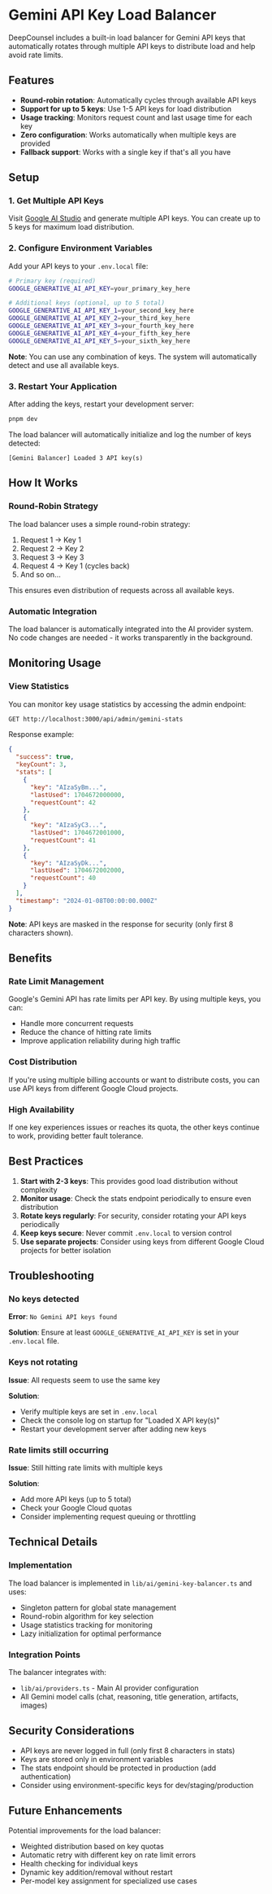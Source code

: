 # Gemini API Key Load Balancer

DeepCounsel includes a built-in load balancer for Gemini API keys that automatically rotates through multiple API keys to distribute load and help avoid rate limits.

## Features

- **Round-robin rotation**: Automatically cycles through available API keys
- **Support for up to 5 keys**: Use 1-5 API keys for load distribution
- **Usage tracking**: Monitors request count and last usage time for each key
- **Zero configuration**: Works automatically when multiple keys are provided
- **Fallback support**: Works with a single key if that's all you have

## Setup

### 1. Get Multiple API Keys

Visit [Google AI Studio](https://aistudio.google.com/app/apikey) and generate multiple API keys. You can create up to 5 keys for maximum load distribution.

### 2. Configure Environment Variables

Add your API keys to your `.env.local` file:

```bash
# Primary key (required)
GOOGLE_GENERATIVE_AI_API_KEY=your_primary_key_here

# Additional keys (optional, up to 5 total)
GOOGLE_GENERATIVE_AI_API_KEY_1=your_second_key_here
GOOGLE_GENERATIVE_AI_API_KEY_2=your_third_key_here
GOOGLE_GENERATIVE_AI_API_KEY_3=your_fourth_key_here
GOOGLE_GENERATIVE_AI_API_KEY_4=your_fifth_key_here
GOOGLE_GENERATIVE_AI_API_KEY_5=your_sixth_key_here
```

**Note**: You can use any combination of keys. The system will automatically detect and use all available keys.

### 3. Restart Your Application

After adding the keys, restart your development server:

```bash
pnpm dev
```

The load balancer will automatically initialize and log the number of keys detected:

```
[Gemini Balancer] Loaded 3 API key(s)
```

## How It Works

### Round-Robin Strategy

The load balancer uses a simple round-robin strategy:

1. Request 1 → Key 1
2. Request 2 → Key 2
3. Request 3 → Key 3
4. Request 4 → Key 1 (cycles back)
5. And so on...

This ensures even distribution of requests across all available keys.

### Automatic Integration

The load balancer is automatically integrated into the AI provider system. No code changes are needed - it works transparently in the background.

## Monitoring Usage

### View Statistics

You can monitor key usage statistics by accessing the admin endpoint:

```bash
GET http://localhost:3000/api/admin/gemini-stats
```

Response example:

```json
{
  "success": true,
  "keyCount": 3,
  "stats": [
    {
      "key": "AIzaSyBm...",
      "lastUsed": 1704672000000,
      "requestCount": 42
    },
    {
      "key": "AIzaSyC3...",
      "lastUsed": 1704672001000,
      "requestCount": 41
    },
    {
      "key": "AIzaSyDk...",
      "lastUsed": 1704672002000,
      "requestCount": 40
    }
  ],
  "timestamp": "2024-01-08T00:00:00.000Z"
}
```

**Note**: API keys are masked in the response for security (only first 8 characters shown).

## Benefits

### Rate Limit Management

Google's Gemini API has rate limits per API key. By using multiple keys, you can:

- Handle more concurrent requests
- Reduce the chance of hitting rate limits
- Improve application reliability during high traffic

### Cost Distribution

If you're using multiple billing accounts or want to distribute costs, you can use API keys from different Google Cloud projects.

### High Availability

If one key experiences issues or reaches its quota, the other keys continue to work, providing better fault tolerance.

## Best Practices

1. **Start with 2-3 keys**: This provides good load distribution without complexity
2. **Monitor usage**: Check the stats endpoint periodically to ensure even distribution
3. **Rotate keys regularly**: For security, consider rotating your API keys periodically
4. **Keep keys secure**: Never commit `.env.local` to version control
5. **Use separate projects**: Consider using keys from different Google Cloud projects for better isolation

## Troubleshooting

### No keys detected

**Error**: `No Gemini API keys found`

**Solution**: Ensure at least `GOOGLE_GENERATIVE_AI_API_KEY` is set in your `.env.local` file.

### Keys not rotating

**Issue**: All requests seem to use the same key

**Solution**:

- Verify multiple keys are set in `.env.local`
- Check the console log on startup for "Loaded X API key(s)"
- Restart your development server after adding new keys

### Rate limits still occurring

**Issue**: Still hitting rate limits with multiple keys

**Solution**:

- Add more API keys (up to 5 total)
- Check your Google Cloud quotas
- Consider implementing request queuing or throttling

## Technical Details

### Implementation

The load balancer is implemented in `lib/ai/gemini-key-balancer.ts` and uses:

- Singleton pattern for global state management
- Round-robin algorithm for key selection
- Usage statistics tracking for monitoring
- Lazy initialization for optimal performance

### Integration Points

The balancer integrates with:

- `lib/ai/providers.ts` - Main AI provider configuration
- All Gemini model calls (chat, reasoning, title generation, artifacts, images)

## Security Considerations

- API keys are never logged in full (only first 8 characters in stats)
- Keys are stored only in environment variables
- The stats endpoint should be protected in production (add authentication)
- Consider using environment-specific keys for dev/staging/production

## Future Enhancements

Potential improvements for the load balancer:

- Weighted distribution based on key quotas
- Automatic retry with different key on rate limit errors
- Health checking for individual keys
- Dynamic key addition/removal without restart
- Per-model key assignment for specialized use cases
